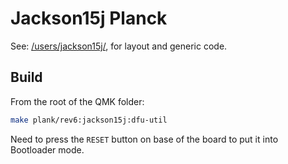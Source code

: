 Jackson15j Planck
=================

See: [/users/jackson15j/], for layout and generic code.

Build
-----

From the root of the QMK folder:

```bash
make plank/rev6:jackson15j:dfu-util
```

Need to press the `RESET` button on base of the board to put it into Bootloader
mode.


[/users/jackson15j/]: ../../../../users/jackson15j/

